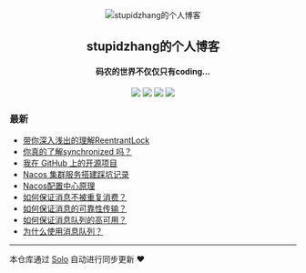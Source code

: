 <p align="center"><img alt="stupidzhang的个人博客" src="https://raw.githubusercontent.com/stupidzhangsj/java_learn/master/Spring/images/favicon.ico"></p><h2 align="center">
stupidzhang的个人博客
</h2>

<h4 align="center">码农的世界不仅仅只有coding...</h4>
<p align="center"><a title="stupidzhang的个人博客" target="_blank" href="https://github.com/stupidzhangsj/solo-blog"><img src="https://img.shields.io/github/last-commit/stupidzhangsj/solo-blog.svg?style=flat-square&color=FF9900"></a>
<a title="GitHub repo size in bytes" target="_blank" href="https://github.com/stupidzhangsj/solo-blog"><img src="https://img.shields.io/github/repo-size/stupidzhangsj/solo-blog.svg?style=flat-square"></a>
<a title="Solo Version" target="_blank" href="https://github.com/b3log/solo/releases"><img src="https://img.shields.io/badge/solo-3.6.4-f1e05a.svg?style=flat-square&color=blueviolet"></a>
<a title="Hits" target="_blank" href="https://github.com/b3log/hits"><img src="https://hits.b3log.org/stupidzhangsj/solo-blog.svg"></a></p>

### 最新

* [带你深入浅出的理解ReentrantLock](http://solo.stupidzhang.com/articles/2019/07/18/1563432428114.html)
* [你真的了解synchronized 吗？](http://solo.stupidzhang.com/articles/2019/07/18/1563428176037.html)
* [我在 GitHub 上的开源项目](http://solo.stupidzhang.com/my-github-repos)
* [Nacos 集群服务搭建踩坑记录](http://solo.stupidzhang.com/articles/2019/07/16/1563270939305.html)
* [Nacos配置中心原理](http://solo.stupidzhang.com/articles/2019/07/16/1563268011335.html)
* [如何保证消息不被重复消费？](http://solo.stupidzhang.com/articles/2019/07/16/1563265918565.html)
* [如何保证消息的可靠性传输？](http://solo.stupidzhang.com/articles/2019/07/16/1563265879514.html)
* [如何保证消息队列的高可用？](http://solo.stupidzhang.com/articles/2019/07/16/1563265690283.html)
* [为什么使用消息队列？](http://solo.stupidzhang.com/articles/2019/07/16/1563264674024.html)



---

本仓库通过 [Solo](https://github.com/b3log/solo) 自动进行同步更新 ❤️ 
